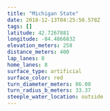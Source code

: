 ```yaml
---
title: "Michigan State"
date: 2018-12-13T04:25:50.578Z
tags: []
latitude: 42.7267881
longitude: -84.4866832
elevation_meters: 258
distance_meters: 400
lap_lanes: 8
home_lanes: 8
surface_type: artificial
surface_color: red
turn_diameter_meters: 86.08
turn_radius_b_meters: 33.37
steeple_water_location: outside
---
```

